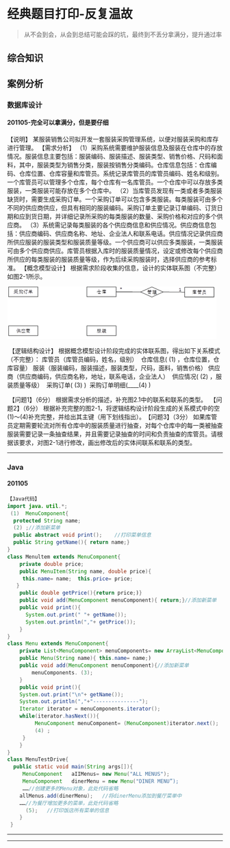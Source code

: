 # 经典题目打印-反复温故

> 从不会到会，从会到总结可能会踩的坑，最终到不丢分拿满分，提升通过率

## 综合知识



## 案例分析

### 数据库设计

#### 201105-完全可以拿满分，但是要仔细

【说明】
      某服装销售公司拟开发一套服装采购管理系统，以便对服装采购和库存进行管理。
    【需求分析】
       （1）采购系统需要维护服装信息及服装在仓库中的存放情况。服装信息主要包括：服装编码、服装描述、服装类型、销售价格、尺码和面料，其中，服装类型为销售分类，服装按销售分类编码。仓库信息包括：仓库编码、仓库位置、仓库容量和库管员。系统记录库管员的库管员编码、姓名和级别。一个库管员可以管理多个仓库，每个仓库有一名库管员。一个仓库中可以存放多类服装，一类服装可能存放在多个仓库中。
       （2）当库管员发现有一类或者多类服装缺货时，需要生成采购订单。一个采购订单可以包含多类服装。每类服装可由多个不同的供应商供应，但具有相同的服装编码。采购订单主要记录订单编码、订货日期和应到货日期，并详细记录所采购的每类服装的数量、采购价格和对应的多个供应商。
       （3）系统需记录每类服装的各个供应商信息和供应情况。供应商信息包括：供应商编码、供应商名称、地址、企业法人和联系电话。供应情况记录供应商所供应服装的服装类型和服装质量等级。一个供应商可以供应多类服装，一类服装可由多个供应商供应。库管员根据入库时的服装质量情况，设定或修改每个供应商所供应的每类服装的服装质量等级，作为后续采购服装时，选择供应商的参考标准。
    【概念模型设计】
      根据需求阶段收集的信息，设计的实体联系图（不完整）如图2-1所示。

![1972f5ca826a43f5b946d7494efca2f8_](../img/1972f5ca826a43f5b946d7494efca2f8_.png)

​    【逻辑结构设计】
​    根据概念模型设计阶段完成的实体联系图，得出如下关系模式（不完整）：
​    库管员（库管员编码，姓名，级别）
​    仓库信息( (1)  ，仓库位置，仓库容量）
​    服装（服装编码，服装描述，服装类型，尺码，面料，销售价格）
​    供应商（供应商编码，供应商名称，地址，联系电话，企业法人）
​    供应情况(  (2)  ，服装质量等级）
​    采购订单( (3)  )
​    采购订单明细(____(4)  )

​    【问题1】（6分）
​      根据需求分析的描述，补充图2.1中的联系和联系的类型。
​    【问题2】（6分）
​      根据补充完整的图2-1，将逻辑结构设计阶段生成的关系模式中的空(1)～(4)补充完整，并给出其主键（用下划线指出）。
​    【问题3】（3分）
​      如果库管员定期需要轮流对所有仓库中的服装质量进行抽查，对每个仓库中的每一类被抽查服装需要记录一条抽查结果，并且需要记录抽查的时间和负责抽查的库管员。请根据该要求，对图2-1进行修改，画出修改后的实体间联系和联系的类型。

---

### Java

#### 201105

```java
【Java代码】
import java．util.*;
 (1)  MenuComponent{
  protected String name;
  (2) ;//添加新菜单
  public abstract void print();    //打印菜单信息
  public String getName(){ return name;}
}
class Menultem extends MenuComponent{
    private double price;
    public MenuItem(String name, double price){
     this.name= name;  this.price= price;
   }
    public double getPrice(){return price;)}
    public void add(MenuComponent menuComponent){ return;}//添加新菜单
    public void print(){
      System.out.print(" "+ getName());   
      System.out.println(","+ getPrice());
    }
}
class Menu extends MenuComponent{  
    private List<MenuComponent> menuComponents= new ArrayList<MenuComponent>();
    public Menu(String name){ this.name= name;)
    public void add(MenuComponent menuComponent){//添加新菜单
        menuComponents. (3);
    }
    public void print(){
    System.out.print("\n"+ getName());
    System.out.println(","+"---------------");
    Iterator iterator = menuComponents.iterator();
    while(iterator.hasNext()){
         MenuComponent menuComponent= (MenuComponent)iterator.next();
         (4) ;
     }
    }
}
class MenuTestDrive{
  public static void main(String args[]){
     MenuComponent   aIIMenus= new Menu("ALL MENUS");
     MenuComponent   dinerMenu = new Menu("DINER MENU”);
     ……//创建更多的Menu对象，此处代码省略
    allMenus.add(dinerMenu);   //将dinerMenu添加到餐厅菜单中
    ……//为餐厅增加更多的菜单，此处代码省略
      (5);   //打印饭店所有菜单的信息
    }
 }
```

---

---


